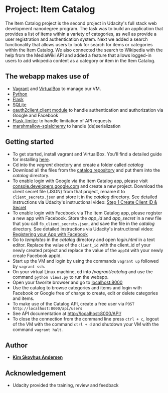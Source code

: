 # Project: Item Catalog

The Item Catalog project is the second project in Udacity's full stack web development nanodegree program. The task was to build an application that provides a list of items within a variety of categories, as well as provide a user registration and authentication system. Next we added a search functionality that allows users to look for search for items or categories within the Item Catalog. We also connected the search to Wikipedia with the help from the MediaWiki API and added a feature that allows logged-in users to add wikipedia content as a category or item in the Item Catalog.


## The webapp makes use of

- [Vagrant](https://www.vagrantup.com/) and [VirtualBox](https://www.virtualbox.org/) to manage our VM.
- [Python](https://docs.python.org/3/)
- [Flask](https://palletsprojects.com/p/flask/)
- [SQLite](https://www.sqlite.org/index.html)
- [oauth2client.client module](https://oauth2client.readthedocs.io/en/latest/source/oauth2client.client.html) to handle authentication and authorization via Google and Facebook
- [Flask-limiter](https://flask-limiter.readthedocs.io/en/stable/) to handle limitation of API requests
- [marshmallow-sqlalchemy](https://marshmallow-sqlalchemy.readthedocs.io/en/latest/) to handle (de)serialization

## Getting started

- To get started, install vagrant and VirtualBox. You'll find a detailed guide for installing [here](https://classroom.udacity.com/nanodegrees/nd004-ent/parts/72d6fe39-3e47-45b4-ac52-9300b146094f/modules/0f94ae26-c39d-4231-924b-b1eb6e06cf41/lessons/5475ecd6-cfdb-4418-85a2-f2583074c08d/concepts/14c72fe3-e3fe-4959-9c4b-467cf5b7c3a0).
- Cd into the _vagrant_ directory and create a folder called _catalog_
- Download all the files from the [catalog repository](https://github.com/kimskovhusandersen/catalog) and put them into the _catalog_ directory.
- To enable login with Google via the Item Catalog app, please visit [console.developers.google.com](https://console.developers.google.com) and create a new project. Download the client secret file (JSON) from that project, rename it to `client_secrets.json` and store it in the _catalog_ directory. See detailed instructions via Udacity's instructional video: [Step 1 Create Client ID & Secret](https://classroom.udacity.com/courses/ud330/lessons/3967218625/concepts/39636486130923)
- To enable login with Facebook via The Item Catalog app, please register a new app with Facebook. Store the _app_id_ and _app_secret_ in a new file that you call `fb_client_secrets.json`, and save the file in the _catalog_ directory. See detailed instructions via Udacity's instructional video: [Registering your App with Facebook](https://classroom.udacity.com/courses/ud330/lessons/3951228603/concepts/39497787740923)
- Go to _templates_ in the _catalog_ directory and open _login.html_ in a text editor. Replace the value of the `client_id` with the client_id of your newly created project and replace the value of the `appId` with your newly create Facebook appId.
- Start up the VM and login by using the commands `vagrant up` followed by `vagrant ssh`.
- On your virtual Linux machine, cd into _/vagrant/catalog_ and use the command `python views.py` to run the webapp.
- Open your favorite browser and go to [localhost:8000](http://localhost:8000/)
- Use the catalog to browse categories and items and login with Facebook or Google free of charge to create, edit or delete categories and items.
- To make use of the Catalog API, create a free user via `POST http://localhost:8000/api/users`
- See API documentation at [http://localhost:8000/API/](http://localhost:8000/API/)
- To close the connection from the command line press `ctrl + c`, logout of the VM with the command `ctrl + d` and shutdown your VM with the command `vagrant halt`.

## Author

- **[Kim Skovhus Andersen](https://github.com/kimskovhusandersen)**

## Acknowledgement

- Udacity provided the training, review and feedback
